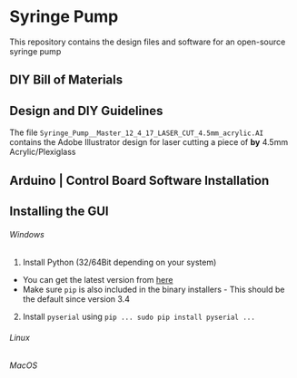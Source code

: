 # Syringe Pump
This repository contains the design files and software for an open-source syringe pump

## DIY Bill of Materials

## Design and DIY Guidelines
The file `Syringe_Pump__Master_12_4_17_LASER_CUT_4.5mm_acrylic.AI` contains the Adobe Illustrator design for laser cutting a piece of **by** 4.5mm Acrylic/Plexiglass

## Arduino | Control Board Software Installation

## Installing the GUI
###### Windows
1. Install Python (32/64Bit depending on your system)
  * You can get the latest version from [here](https://www.python.org/downloads/windows/)
  * Make sure `pip` is also included in the binary installers - This should be the default since version 3.4
2. Install `pyserial` using `pip
...
sudo pip install pyserial
...`

###### Linux

###### MacOS


